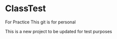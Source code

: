 # ClassTest
For Practice
This git is for personal 

This is a new project to be updated for test purposes